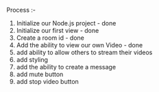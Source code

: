 Process :-
1. Initialize our Node.js project - done
2. Initialize our first view - done
3. Create a room id - done
4. Add the ability to view our own Video - done
5. add ability to allow others to stream their videos
6. add styling
7. add the ability to create a message
8. add mute button
9. add stop video button

